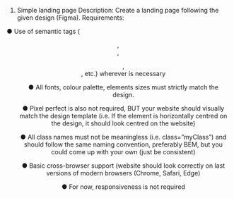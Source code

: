1. Simple landing page
Description: Create a landing page following the given design (Figma).
Requirements:
            
● Use of semantic tags (<header>, <nav>, <ul>, <footer>, etc.) wherever is necessary 

● All fonts, colour palette, elements sizes must strictly match the design.

● Pixel perfect is also not required, BUT your website should visually match the design template (i.e. If the element is horizontally centred on the design, it should look centred on the website)

● All class names must not be meaningless (i.e. class=”myClass”) and should follow the same naming convention, preferably BEM, but you could come up with your own (just be consistent)

● Basic cross-browser support (website should look correctly on last versions of modern browsers (Chrome, Safari, Edge)

● For now, responsiveness is not required
